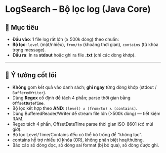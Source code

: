 # LogSearch – Bộ lọc log (Java Core)

## 🎯 Mục tiêu
- **Đầu vào**: 1 file log rất lớn (≥ 500k dòng) theo chuẩn:
- **Bộ lọc**: `level` (một/nhiều), `from/to` (khoảng thời gian), `contains` (từ khóa trong message).
- **Đầu ra**: In ra **stdout** hoặc ghi ra file **.txt** (chỉ các dòng khớp).

---

## 🧠 Ý tưởng cốt lõi
- **Không** gom kết quả vào danh sách; **ghi ngay** từng dòng khớp (stdout / `BufferedWriter`).
- Dùng **Regex** cố định để tách 4 phần; parse thời gian bằng **`OffsetDateTime`**.
- Bộ lọc kết hợp theo **AND**: `(level) ∧ (from/to) ∧ (contains)`.
- Dùng BufferedReader/Writer để stream file lớn (>500k dòng) — tiết kiệm RAM.
- Regex tách 4 phần, OffsetDateTime parse thời gian ISO-8601 (có múi giờ).
- Bộ lọc Level/Time/Contains đều có thể bỏ trống để “không lọc”.
- contains hỗ trợ nhiều từ khóa (OR), không phân biệt hoa/thường.
- Báo cáo số dòng đọc, số dòng sai format (bị bỏ qua), số dòng được ghi.



